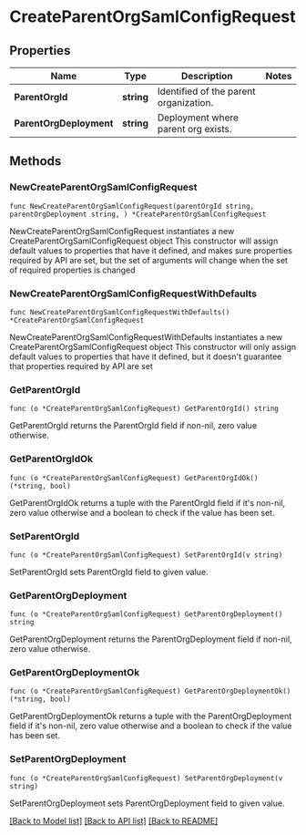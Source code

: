 # CreateParentOrgSamlConfigRequest

## Properties

Name | Type | Description | Notes
------------ | ------------- | ------------- | -------------
**ParentOrgId** | **string** | Identified of the parent organization. | 
**ParentOrgDeployment** | **string** | Deployment where parent org exists. | 

## Methods

### NewCreateParentOrgSamlConfigRequest

`func NewCreateParentOrgSamlConfigRequest(parentOrgId string, parentOrgDeployment string, ) *CreateParentOrgSamlConfigRequest`

NewCreateParentOrgSamlConfigRequest instantiates a new CreateParentOrgSamlConfigRequest object
This constructor will assign default values to properties that have it defined,
and makes sure properties required by API are set, but the set of arguments
will change when the set of required properties is changed

### NewCreateParentOrgSamlConfigRequestWithDefaults

`func NewCreateParentOrgSamlConfigRequestWithDefaults() *CreateParentOrgSamlConfigRequest`

NewCreateParentOrgSamlConfigRequestWithDefaults instantiates a new CreateParentOrgSamlConfigRequest object
This constructor will only assign default values to properties that have it defined,
but it doesn't guarantee that properties required by API are set

### GetParentOrgId

`func (o *CreateParentOrgSamlConfigRequest) GetParentOrgId() string`

GetParentOrgId returns the ParentOrgId field if non-nil, zero value otherwise.

### GetParentOrgIdOk

`func (o *CreateParentOrgSamlConfigRequest) GetParentOrgIdOk() (*string, bool)`

GetParentOrgIdOk returns a tuple with the ParentOrgId field if it's non-nil, zero value otherwise
and a boolean to check if the value has been set.

### SetParentOrgId

`func (o *CreateParentOrgSamlConfigRequest) SetParentOrgId(v string)`

SetParentOrgId sets ParentOrgId field to given value.


### GetParentOrgDeployment

`func (o *CreateParentOrgSamlConfigRequest) GetParentOrgDeployment() string`

GetParentOrgDeployment returns the ParentOrgDeployment field if non-nil, zero value otherwise.

### GetParentOrgDeploymentOk

`func (o *CreateParentOrgSamlConfigRequest) GetParentOrgDeploymentOk() (*string, bool)`

GetParentOrgDeploymentOk returns a tuple with the ParentOrgDeployment field if it's non-nil, zero value otherwise
and a boolean to check if the value has been set.

### SetParentOrgDeployment

`func (o *CreateParentOrgSamlConfigRequest) SetParentOrgDeployment(v string)`

SetParentOrgDeployment sets ParentOrgDeployment field to given value.



[[Back to Model list]](../README.md#documentation-for-models) [[Back to API list]](../README.md#documentation-for-api-endpoints) [[Back to README]](../README.md)


